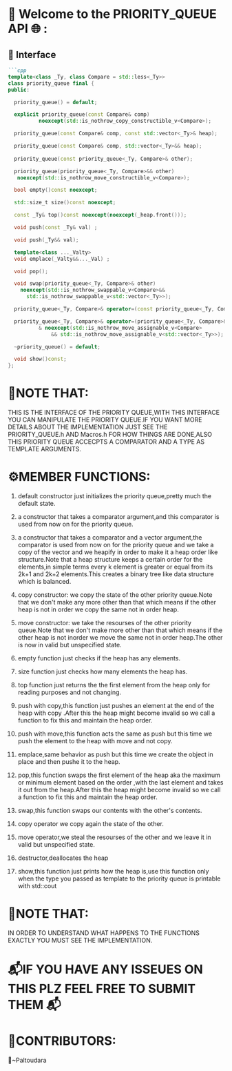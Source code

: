 # 🔗 Welcome to the PRIORITY_QUEUE API 🌐 :
## 🧩 Interface

```markdown
```cpp
template<class _Ty, class Compare = std::less<_Ty>>
class priority_queue final {
public:

  priority_queue() = default;

  explicit priority_queue(const Compare& comp)
		  noexcept(std::is_nothrow_copy_constructible_v<Compare>);

  priority_queue(const Compare& comp, const std::vector<_Ty>& heap);

  priority_queue(const Compare& comp, std::vector<_Ty>&& heap);
	
  priority_queue(const priority_queue<_Ty, Compare>& other);

  priority_queue(priority_queue<_Ty, Compare>&& other)
   noexcept(std::is_nothrow_move_constructible_v<Compare>);

  bool empty()const noexcept;

  std::size_t size()const noexcept;

  const _Ty& top()const noexcept(noexcept(_heap.front()));

  void push(const _Ty& val) ;

  void push(_Ty&& val);

  template<class ..._Valty>
  void emplace(_Valty&&..._Val) ;

  void pop();

  void swap(priority_queue<_Ty, Compare>& other)
    noexcept(std::is_nothrow_swappable_v<Compare>&&
      std::is_nothrow_swappable_v<std::vector<_Ty>>);

  priority_queue<_Ty, Compare>& operator=(const priority_queue<_Ty, Compare>& other)& ;

  priority_queue<_Ty, Compare>& operator=(priority_queue<_Ty, Compare>&& other)
		  & noexcept(std::is_nothrow_move_assignable_v<Compare>
			  && std::is_nothrow_move_assignable_v<std::vector<_Ty>>);

  ~priority_queue() = default;

  void show()const;
};


```
# 📝NOTE THAT:
THIS IS THE INTERFACE OF THE PRIORITY QUEUE,WITH THIS INTERFACE YOU CAN MANIPULATE THE PRIORITY QUEUE.IF YOU WANT MORE DETAILS ABOUT THE IMPLEMENTATION JUST SEE THE PRIORITY_QUEUE.h AND Macros.h FOR HOW THINGS ARE DONE,ALSO THIS PRIORITY QUEUE ACCECPTS A COMPARATOR AND A TYPE AS TEMPLATE ARGUMENTS.

# ⚙️MEMBER FUNCTIONS:
1) default constructor just initializes the priority queue,pretty much the default state.

2) a constructor that takes a comparator argument,and  this comparator is used from now on for the priority queue.

3) a constructor that takes a comparator and a vector argument,the comparator is used from now on for the priority queue and we take a copy of the vector and we heapify in order to make it a heap order like structure.Note that a heap structure keeps a certain order for the elements,in simple terms every k element is greater or equal from its 2k+1 and 2k+2 elements.This creates  a binary tree like  data structure which is balanced.

4) copy constructor: we copy the state of the other priority queue.Note that we don't make any more other than that which means if the other heap is not in order we copy the same not in order heap.

5) move constructor: we take the resourses of the other priority queue.Note that we don't make more other than that which means if the other heap is not inorder we move the same not in order heap.The other
is now in valid but unspecified state.

6) empty function just checks if the heap has any elements.

7) size function just checks how many elements the heap has.

8) top function just returns the the first element from the heap only for reading purposes and not changing.

9) push with copy,this function just pushes an element at the end of the heap with copy .After this the heap might become invalid so we call a function to fix this and maintain the heap order.

10) push with move,this function acts the same as push but this time we push the element to the heap with move and not copy.

11) emplace,same behavior as push but this time we create the object in place and then pushe it to the heap.

12) pop,this function swaps the first element of the heap aka the maximum or minimum element based on the order ,with the last element and takes it out from the heap.After this the heap might become invalid so we call a function to fix this and maintain the heap order.

13) swap,this function swaps our contents with the other's contents.

14) copy operator we copy again the state of the other.

16) move operator,we steal the resourses of the other and we leave it in valid but unspecified state.

17) destructor,deallocates the heap

18) show,this function just prints how the heap is,use this function only when the type you passed as template to the priority queue is printable with std::cout
 
# 📝NOTE THAT:
IN ORDER TO UNDERSTAND WHAT HAPPENS TO THE FUNCTIONS EXACTLY YOU MUST SEE THE IMPLEMENTATION.
# 📬IF YOU HAVE ANY ISSEUES ON THIS PLZ FEEL FREE TO SUBMIT THEM 📬
# 👥CONTRIBUTORS:
🎨~Paltoudara
